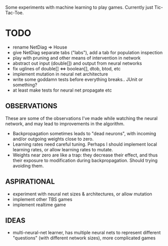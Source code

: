 Some experiments with machine learning to play games. Currently just
  Tic-Tac-Toe.

TODO
====
- rename NetDiag => House
- give NetDiag separate tabs ("labs"), add a tab for population inspection
- play with pruning and other means of intervention in network
- abstract out input (double[]) and output from neural networks
- fix uglines of double[] <=> boolean[], dtob, btod, etc
- implement mutation in neural net architecture
- write some goddamn tests before everything breaks.. JUnit or something?
- at least make tests for neural net propagate etc

OBSERVATIONS
------------
These are some of the observations I've made while watching the neural network,
  and may lead to improvements in the algorithm.
- Backpropagation sometimes leads to "dead neurons", with incoming and/or
  outgoing weights close to zero.
- Learning rates need careful tuning. Perhaps I should implement local learning
  rates, or allow learning rates to mutate.
- Weights near zero are like a trap: they decrease their effect, and thus their
  exposure to modification during backpropagation. Should trying avoiding them.

ASPIRATIONAL
------------
- experiment with neural net sizes & architectures, or allow mutation
- implement other TBS games
- implement realtime game

IDEAS
-----
- multi-neural-net learner, has multiple neural nets to represent different
  "questions" (with different network sizes), more complicated games
